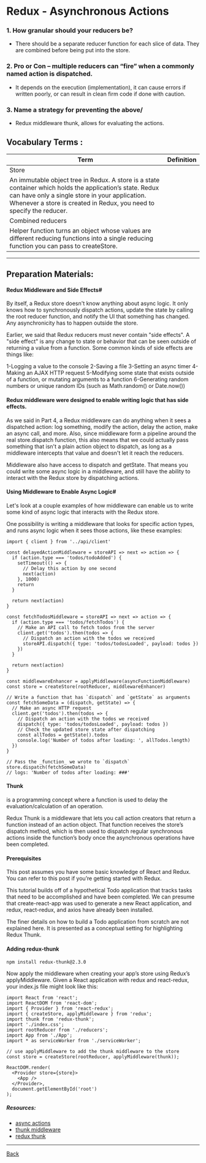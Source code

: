 # Redux - Asynchronous Actions

### 1. How granular should your reducers be?
- There should be a separate reducer function for each slice of data. They are combined before being put into the store.

### 2. Pro or Con – multiple reducers can “fire” when a commonly named action is dispatched.
- It depends on the execution (implementation), it can cause errors if written poorly, or can result in clean firm code if done with caution.

### 3. Name a strategy for preventing the above/
- Redux middleware thunk, allows for evaluating the actions.

##  Vocabulary Terms :

| Term      | Definition                                                                                                 |
| --------- | ---------------------------------------------------------------------------------------------------------------|
| Store
|An immutable object tree in Redux. A store is a state container which holds the application’s state. Redux can have only a single store in your application. Whenever a store is created in Redux, you need to specify the reducer.|
| Combined reducers
|Helper function turns an object whose values are different reducing functions into a single reducing function you can pass to createStore.|
*** 
## Preparation Materials:

#### Redux Middleware and Side Effects#
By itself, a Redux store doesn't know anything about async logic. It only knows how to synchronously dispatch actions, update the state by calling the root reducer function, and notify the UI that something has changed. Any asynchronicity has to happen outside the store.

Earlier, we said that Redux reducers must never contain "side effects". A "side effect" is any change to state or behavior that can be seen outside of returning a value from a function. Some common kinds of side effects are things like:

1-Logging a value to the console
2-Saving a file
3-Setting an async timer
4-Making an AJAX HTTP request
5-Modifying some state that exists outside of a function, or mutating arguments to a function
6-Generating random numbers or unique random IDs (such as Math.random() or Date.now())


#### Redux middleware were designed to enable writing logic that has side effects.

As we said in Part 4, a Redux middleware can do anything when it sees a dispatched action: log something, modify the action, delay the action, make an async call, and more. Also, since middleware form a pipeline around the real store.dispatch function, this also means that we could actually pass something that isn't a plain action object to dispatch, as long as a middleware intercepts that value and doesn't let it reach the reducers.

Middleware also have access to dispatch and getState. That means you could write some async logic in a middleware, and still have the ability to interact with the Redux store by dispatching actions.

#### Using Middleware to Enable Async Logic#
Let's look at a couple examples of how middleware can enable us to write some kind of async logic that interacts with the Redux store.

One possibility is writing a middleware that looks for specific action types, and runs async logic when it sees those actions, like these examples:

```
import { client } from '../api/client'

const delayedActionMiddleware = storeAPI => next => action => {
  if (action.type === 'todos/todoAdded') {
    setTimeout(() => {
      // Delay this action by one second
      next(action)
    }, 1000)
    return
  }

  return next(action)
}

const fetchTodosMiddleware = storeAPI => next => action => {
  if (action.type === 'todos/fetchTodos') {
    // Make an API call to fetch todos from the server
    client.get('todos').then(todos => {
      // Dispatch an action with the todos we received
      storeAPI.dispatch({ type: 'todos/todosLoaded', payload: todos })
    })
  }

  return next(action)
}
```

```
const middlewareEnhancer = applyMiddleware(asyncFunctionMiddleware)
const store = createStore(rootReducer, middlewareEnhancer)

// Write a function that has `dispatch` and `getState` as arguments
const fetchSomeData = (dispatch, getState) => {
  // Make an async HTTP request
  client.get('todos').then(todos => {
    // Dispatch an action with the todos we received
    dispatch({ type: 'todos/todosLoaded', payload: todos })
    // Check the updated store state after dispatching
    const allTodos = getState().todos
    console.log('Number of todos after loading: ', allTodos.length)
  })
}

// Pass the _function_ we wrote to `dispatch`
store.dispatch(fetchSomeData)
// logs: 'Number of todos after loading: ###'
```


#### Thunk 
is a programming concept where a function is used to delay the evaluation/calculation of an operation.

Redux Thunk is a middleware that lets you call action creators that return a function instead of an action object. That function receives the store’s dispatch method, which is then used to dispatch regular synchronous actions inside the function’s body once the asynchronous operations have been completed.

#### Prerequisites
This post assumes you have some basic knowledge of React and Redux. You can refer to this post if you’re getting started with Redux.

This tutorial builds off of a hypothetical Todo application that tracks tasks that need to be accomplished and have been completed. We can presume that create-react-app was used to generate a new React application, and redux, react-redux, and axios have already been installed.

The finer details on how to build a Todo application from scratch are not explained here. It is presented as a conceptual setting for highlighting Redux Thunk.

#### Adding redux-thunk 
`npm install redux-thunk@2.3.0`

Now apply the middleware when creating your app’s store using Redux’s applyMiddleware. Given a React application with redux and react-redux, your index.js file might look like this:

```
import React from 'react';
import ReactDOM from 'react-dom';
import { Provider } from 'react-redux';
import { createStore, applyMiddleware } from 'redux';
import thunk from 'redux-thunk';
import './index.css';
import rootReducer from './reducers';
import App from './App';
import * as serviceWorker from './serviceWorker';

// use applyMiddleware to add the thunk middleware to the store
const store = createStore(rootReducer, applyMiddleware(thunk));

ReactDOM.render(
  <Provider store={store}>
    <App />
  </Provider>,
  document.getElementById('root')
);
```

##### Resources: 
* [async actions](https://redux.js.org/tutorials/fundamentals/part-6-async-logic)
* [thunk middleware](https://github.com/reduxjs/redux-thunk)
* [redux thunk](https://www.digitalocean.com/community/tutorials/redux-redux-thunk)
***
[Back](https://github.com/En-ZUH/Reading-notes/tree/main/401)